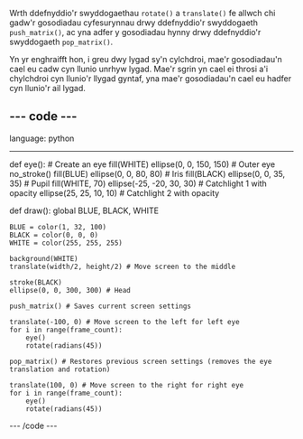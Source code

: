 Wrth ddefnyddio'r swyddogaethau `rotate()` a `translate()` fe allwch chi gadw'r gosodiadau cyfesurynnau drwy ddefnyddio'r swyddogaeth `push_matrix()`, ac yna adfer y gosodiadau hynny drwy ddefnyddio'r swyddogaeth `pop_matrix()`.

Yn yr enghraifft hon, i greu dwy lygad sy'n cylchdroi, mae'r gosodiadau'n cael eu cadw cyn llunio unrhyw lygad. Mae'r sgrin yn cael ei throsi a'i chylchdroi cyn llunio'r llygad gyntaf, yna mae'r gosodiadau'n cael eu hadfer cyn llunio'r ail lygad.

--- code ---
---
language: python

---

def eye(): # Create an eye fill(WHITE) ellipse(0, 0, 150, 150) # Outer eye no_stroke() fill(BLUE) ellipse(0, 0, 80, 80) # Iris fill(BLACK) ellipse(0, 0, 35, 35) # Pupil fill(WHITE, 70) ellipse(-25, -20, 30, 30) # Catchlight 1 with opacity ellipse(25, 25, 10, 10) # Catchlight 2 with opacity

def draw(): global BLUE, BLACK, WHITE

    BLUE = color(1, 32, 100)
    BLACK = color(0, 0, 0)
    WHITE = color(255, 255, 255)
    
    background(WHITE)
    translate(width/2, height/2) # Move screen to the middle
    
    stroke(BLACK)
    ellipse(0, 0, 300, 300) # Head
    
    push_matrix() # Saves current screen settings
    
    translate(-100, 0) # Move screen to the left for left eye
    for i in range(frame_count):
        eye()
        rotate(radians(45))
    
    pop_matrix() # Restores previous screen settings (removes the eye translation and rotation)
    
    translate(100, 0) # Move screen to the right for right eye
    for i in range(frame_count):
        eye()
        rotate(radians(45))

--- /code ---

